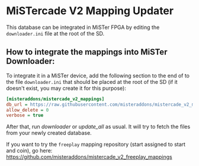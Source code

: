 # MiSTercade V2 Mapping Updater
This database can be integrated in MiSTer FPGA by editing the `downloader.ini` file at the root of the SD.

## How to integrate the mappings into MiSTer Downloader:
To integrate it in a MiSTer device, add the following section to the end of to the file `downloader.ini` that should be placed at the root of the SD (if it doesn't exist, you may create it for this purpose):
```ini
[misteraddons/mistercade_v2_mappings]
db_url = https://raw.githubusercontent.com/misteraddons/mistercade_v2_mappings/db/db.json.zip
allow_delete = 0
verbose = true
```
After that, run *downloader* or *update_all* as usual. It will try to fetch the files from your newly created database. 

If you want to try the `freeplay` mapping repository (start assigned to start and coin), go here: https://github.com/misteraddons/mistercade_v2_freeplay_mappings
